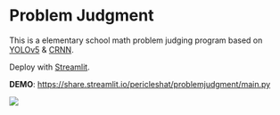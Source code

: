 # Problem Judgment 

This is a elementary school math problem judging program based on [YOLOv5](https://github.com/ultralytics/yolov5/releases/tag/v5.0) & [CRNN](https://aistudio.baidu.com/aistudio/projectdetail/1751953).

Deploy with [Streamlit](https://github.com/streamlit/streamlit).

**DEMO**: https://share.streamlit.io/pericleshat/problemjudgment/main.py

![](https://s4.ax1x.com/2021/12/23/TGXQz9.png)

